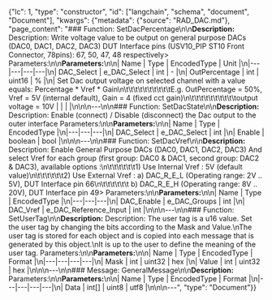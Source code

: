{"lc": 1, "type": "constructor", "id": ["langchain", "schema", "document", "Document"], "kwargs": {"metadata": {"source": "RAD_DAC.md"}, "page_content": "### Function: SetDacPercentage\n\n**Description:** Description: Write voltage value to be output on general purpose DACs (DAC0, DAC1, DAC2, DAC3) DUT Interface pins (USV10_PIP ST10 Front Connector, 78pins): 67, 50, 47, 48 respectively> Parameters:\n\n**Parameters:**\n\n| Name | Type | EncodedType | Unit |\n|---|---|---|---|\n| DAC_Select | e_DAC_Select | int | - |\n| OutPercentage | int | uint16 | % |\n| Set Dac output voltage on selected channel with a value equals: Percentage * Vref * Gain\n\t\t\t\t\t\t\t\t\t\tE.g. OutPercentage = 50%, Vref = 5V (internal default), Gain = 4 (fixed cct gain)\n\t\t\t\t\t\t\t\t\t\toutput voltage = 10V |  |  |  |\n\n\n---\n\n### Function: SetDacState\n\n**Description:** Description: Enable (connect) / Disable (disconnect) the Dac output to the outer interface Parameters:\n\n**Parameters:**\n\n| Name | Type | EncodedType |\n|---|---|---|\n| DAC_Select | e_DAC_Select | int |\n| Enable | boolean | bool |\n\n\n---\n\n### Function: SetDacVref\n\n**Description:** Description: Enable General Purpose DACs (DAC0, DAC1, DAC2, DAC3) And select Vref for each group (first group: DAC0 & DAC1, second group: DAC2 & DAC3), available options :\n\t\t\t\t\t\t1) Use Internal Vref : 5V (default value)\n\t\t\t\t\t\t2) Use External Vref : a) DAC_R_E_L (Operating range: 2V .. 5V), DUT Interface pin 66\n\t\t\t\t\t\t                       b) DAC_R_E_H (Operating range: 8V .. 20V), DUT Interface pin 49> Parameters:\n\n**Parameters:**\n\n| Name | Type | EncodedType |\n|---|---|---|\n| DAC_Enable | e_DAC_Groups | int |\n| DAC_Vref | e_DAC_Reference_Input | int |\n\n\n---\n\n### Function: SetUserTag\n\n**Description:** Description: The user tag is a u16 value. Set the user tag by changing the bits according to the Mask and Value.\nThe user tag is stored for each object and is copied into each message that is generated by this object.\nIt is up to the user to define the meaning of the user tag. Parameters:\n\n**Parameters:**\n\n| Name | Type | EncodedType | Format |\n|---|---|---|---|\n| Mask | int | uint32 | hex |\n| Value | int | uint32 | hex |\n\n\n---\n\n### Message: GeneralMessage\n\n**Description:** Parameters:\n\n**Parameters:**\n\n| Name | Type | EncodedType | Format |\n|---|---|---|---|\n| Data | int[] | uint8 | utf8 |\n\n\n---", "type": "Document"}}